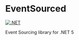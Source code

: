 # EventSourced

[![.NET](https://github.com/mrnustik/EventSourced/actions/workflows/dotnet.yml/badge.svg)](https://github.com/mrnustik/EventSourced/actions/workflows/dotnet.yml)

Event Sourcing library for .NET 5
